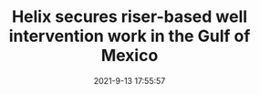 ---
"title": "Helix secures riser-based well intervention work in the Gulf of Mexico"
"date": "2021-9-13 17:55:57"
"feed_name": "OFFSHOREMAG"
"feed_website": "https://www.offshore-mag.com/"
"feed_rss": "https://www.offshore-mag.com/__rss/website-scheduled-content.xml?input=%7B%22sectionAlias%22%3A%22home%22%7D"
"link": "https://www.offshore-mag.com/regional-reports/us-gulf-of-mexico/article/14210219/helix-secures-multiyear-riserbased-well-intervention-work-in-the-gulf-of-mexico"
"file": "_posts/2021-9-13-17-55-57_OFFSHOREMAG_4134d072aafc7231e1a432a1eb5d2e995f932e3a.md"
"accident": "0"
"drilling": "0"
"dead": "0"
"injured": "0"
---